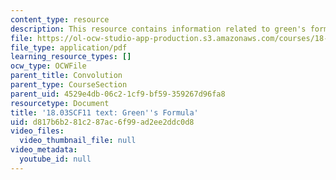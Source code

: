 ```yaml
---
content_type: resource
description: This resource contains information related to green's formula.
file: https://ol-ocw-studio-app-production.s3.amazonaws.com/courses/18-03sc-differential-equations-fall-2011/d817b6b281c287ac6f99ad2ee2ddc0d8_MIT18_03SCF11_s26_2text.pdf
file_type: application/pdf
learning_resource_types: []
ocw_type: OCWFile
parent_title: Convolution
parent_type: CourseSection
parent_uid: 4529e4db-06c2-1cf9-bf59-359267d96fa8
resourcetype: Document
title: '18.03SCF11 text: Green''s Formula'
uid: d817b6b2-81c2-87ac-6f99-ad2ee2ddc0d8
video_files:
  video_thumbnail_file: null
video_metadata:
  youtube_id: null
---
```

